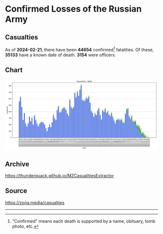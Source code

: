 
# Confirmed Losses of the Russian Army

## Casualties

As of **2024-02-21**, there have been **44654** confirmed[^1] fatalities.
Of these, **35133** have a known date of death.
**3154** were officers.

## Chart

![7-Day Intervals Bar Chart](./docs/7days.svg)

## Archive

https://thunderquack.github.io/MZCasualitiesExtractor

## Source

https://zona.media/casualties

---

[^1]: "Confirmed" means each death is supported by a name, obituary, tomb photo, etc.

